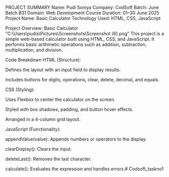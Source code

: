 PROJECT SUMMARY
Name: Pudi Soniya
Company: CodSoft
Batch: June Batch B31
Domain: Web Development
Course Duration: 01–30 June 2025
Project Name: Basic Calculator
Technology Used: HTML, CSS, JavaScript

Project Overview: Basic Calculator
"C:\Users\pudis\Pictures\Screenshots\Screenshot (6).png"
This project is a simple web-based calculator built using HTML, CSS, and JavaScript. It performs basic arithmetic operations such as addition, subtraction, multiplication, and division.

Code Breakdown
HTML (Structure):

Defines the layout with an input field to display results.

Includes buttons for digits, operations, clear, delete, decimal, and equals.

CSS (Styling):

Uses Flexbox to center the calculator on the screen.

Styled with box shadows, padding, and button hover effects.

Arranged in a 4-column grid layout.

JavaScript (Functionality):

appendValue(value): Appends numbers or operators to the display.

clearDisplay(): Clears the input.

deleteLast(): Removes the last character.

calculate(): Evaluates the expression and handles errors.# Codsoft_taskno1
